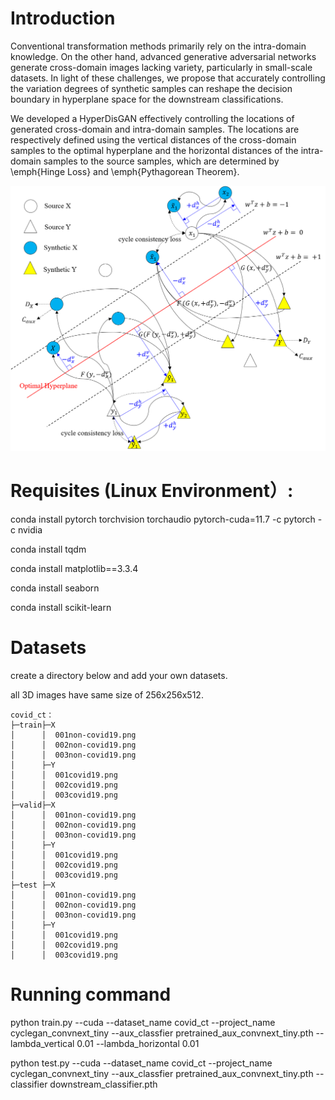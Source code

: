 # Introduction
Conventional transformation methods primarily rely on the intra-domain knowledge. On the other hand, advanced generative adversarial networks generate cross-domain images lacking variety, particularly in small-scale datasets. In light of these challenges, we propose that accurately controlling the variation degrees of synthetic samples can reshape the decision boundary in hyperplane space for the downstream classifications.

We developed a HyperDisGAN effectively controlling the locations of generated cross-domain and intra-domain samples. The locations are respectively defined using the vertical distances of the cross-domain samples to the optimal hyperplane and the horizontal distances of the intra-domain samples to the source samples, which are determined by \emph{Hinge Loss} and \emph{Pythagorean Theorem}.

<img src='imgs/architecture.png' width="800px"/>

# Requisites (Linux Environment）:
conda install pytorch torchvision torchaudio pytorch-cuda=11.7 -c pytorch -c nvidia  

conda install tqdm  

conda install matplotlib==3.3.4  

conda install seaborn  

conda install scikit-learn  

# Datasets
create a directory below and add your own datasets.

all 3D images have same size of 256x256x512.

```
covid_ct：
├─train├─X
│      │  001non-covid19.png
│      │  002non-covid19.png
│      │  003non-covid19.png
│      ├─Y
│      │  001covid19.png
│      │  002covid19.png
│      │  003covid19.png
├─valid├─X
│      │  001non-covid19.png
│      │  002non-covid19.png
│      │  003non-covid19.png
│      ├─Y
│      │  001covid19.png
│      │  002covid19.png
│      │  003covid19.png
├─test ├─X
│      │  001non-covid19.png
│      │  002non-covid19.png
│      │  003non-covid19.png
│      ├─Y
│      │  001covid19.png
│      │  002covid19.png
│      │  003covid19.png
```

# Running command
python train.py --cuda  --dataset_name covid_ct --project_name cyclegan_convnext_tiny --aux_classfier pretrained_aux_convnext_tiny.pth --lambda_vertical 0.01 --lambda_horizontal 0.01

python test.py --cuda  --dataset_name covid_ct --project_name cyclegan_convnext_tiny --aux_classfier pretrained_aux_convnext_tiny.pth --classifier downstream_classifier.pth

